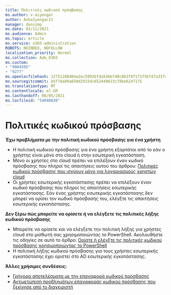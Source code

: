 ```yaml
---
title: Πολιτικές κωδικού πρόσβασης
ms.author: v-aiyengar
author: AshaIyengar21
manager: dansimp
ms.date: 03/11/2021
ms.audience: Admin
ms.topic: article
ms.service: o365-administration
ROBOTS: NOINDEX, NOFOLLOW
localization_priority: Normal
ms.collection: Adm_O365
ms.custom:
- "9004595"
- "9277"
ms.openlocfilehash: 12751288d04a2ec5993bf4a546b7d0c862f8f171f5bfd7a337cb79cb95792056
ms.sourcegitcommit: b5f7da89a650d2915dc652449623c78be6247175
ms.translationtype: MT
ms.contentlocale: el-GR
ms.lasthandoff: 08/05/2021
ms.locfileid: "54040830"
---
```

# <a name="password-policies"></a>Πολιτικές κωδικού πρόσβασης

**Έχω προβλήματα με την πολιτική κωδικού πρόσβασης για ένα χρήστη**

- Η πολιτική κωδικού πρόσβασης για ένα χρήστη εξαρτάται από το εάν ο χρήστης είναι μόνο στο cloud ή στην εσωτερική εγκατάσταση.
- Μόνο οι χρήστες στο cloud πρέπει να επιλέξουν έναν κωδικό πρόσβασης που πληροί τις απαιτήσεις αυτού του άρθρου: [Πολιτικές κωδικού πρόσβασης που ισχύουν μόνο για λογαριασμούς χρηστών cloud](https://docs.microsoft.com/azure/active-directory/authentication/concept-sspr-policy?WT.mc_id=Portal-Microsoft_Azure_Support#password-policies-that-only-apply-to-cloud-user-accounts)
- Οι χρήστες εσωτερικής εγκατάστασης πρέπει να επιλέξουν έναν κωδικό πρόσβασης που πληροί τις απαιτήσεις εσωτερικής εγκατάστασης. Εάν ένας χρήστης εσωτερικής εγκατάστασης δεν μπορεί να ορίσει τον κωδικό πρόσβασής του, ελέγξτε τις απαιτήσεις εσωτερικής εγκατάστασης.

**Δεν ξέρω πώς μπορείτε να ορίσετε ή να ελέγξετε τις πολιτικές λήξης κωδικού πρόσβασης**

- Μπορείτε να ορίσετε και να ελέγξετε την πολιτική λήξης για χρήστες cloud στο μισθωτή σας χρησιμοποιώντας το PowerShell. Ακολουθήστε τις οδηγίες σε αυτό το άρθρο: [Ορίστε ή ελέγξτε τις πολιτικές κωδικού πρόσβασης χρησιμοποιώντας το PowerShell](https://docs.microsoft.com/azure/active-directory/authentication/concept-sspr-policy?WT.mc_id=Portal-Microsoft_Azure_Support#set-or-check-the-password-policies-by-using-powershell)
- Η πολιτική λήξης κωδικού πρόσβασης για τους χρήστες εσωτερικής εγκατάστασης έχει οριστεί στο AD εσωτερικής εγκατάστασης.

**Άλλες χρήσιμες συνδέσεις:**
- [Γρήγορα αποτελέσματα με την επαναφορά κωδικού πρόσβασης](https://docs.microsoft.com/azure/active-directory/authentication/concept-sspr-policy?WT.mc_id=Portal-Microsoft_Azure_Support#set-or-check-the-password-policies-by-using-powershell)
- [Αντιμετώπιση προβλημάτων επαναφοράς κωδικού πρόσβασης που ξεκίνησε από το διαχειριστή](https://docs.microsoft.com/azure/active-directory/active-directory-passwords-troubleshoot?WT.mc_id=Portal-Microsoft_Azure_Support#troubleshoot-the-password-reset-portal)

